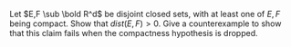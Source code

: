 Let $E,F \sub \bold R^d$ be disjoint closed sets, with at least one of $E,F$ being compact. Show that $dist(E,F) > 0$. Give a counterexample to show that this claim fails when the compactness hypothesis is dropped.
